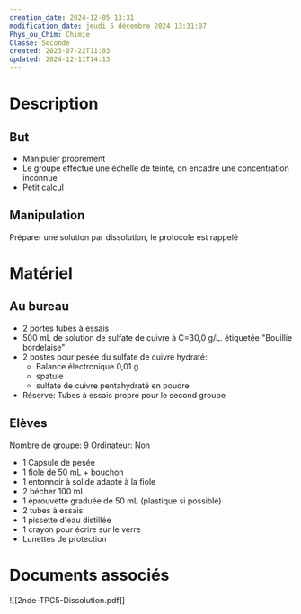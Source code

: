 ```yaml
---
creation_date: 2024-12-05 13:31
modification_date: jeudi 5 décembre 2024 13:31:07
Phys_ou_Chim: Chimie
Classe: Seconde
created: 2023-07-22T11:03
updated: 2024-12-11T14:13
---
```


# Description
## But

- Manipuler proprement
- Le groupe effectue une échelle de teinte, on encadre une concentration inconnue
- Petit calcul

## Manipulation

Préparer une solution par dissolution, le protocole est rappelé
# Matériel
## Au bureau

- 2 portes tubes à essais
- 500 mL de solution de sulfate de cuivre à C=30,0 g/L. étiquetée "Bouillie bordelaise"
- 2 postes pour pesée du sulfate de cuivre hydraté:
    - Balance électronique 0,01 g
    - spatule
    - sulfate de cuivre pentahydraté en poudre
- Réserve: Tubes à essais propre pour le second groupe

## Elèves

Nombre de groupe: 9
Ordinateur: Non

- 1 Capsule de pesée
- 1 fiole de 50 mL + bouchon
- 1 entonnoir à solide adapté à la fiole
- 2 bécher 100 mL
- 1 éprouvette graduée de 50 mL (plastique si possible)
- 2 tubes à essais
- 1 pissette d'eau distillée 
- 1 crayon pour écrire sur le verre
- Lunettes de protection



# Documents associés


![[2nde-TPC5-Dissolution.pdf]]
